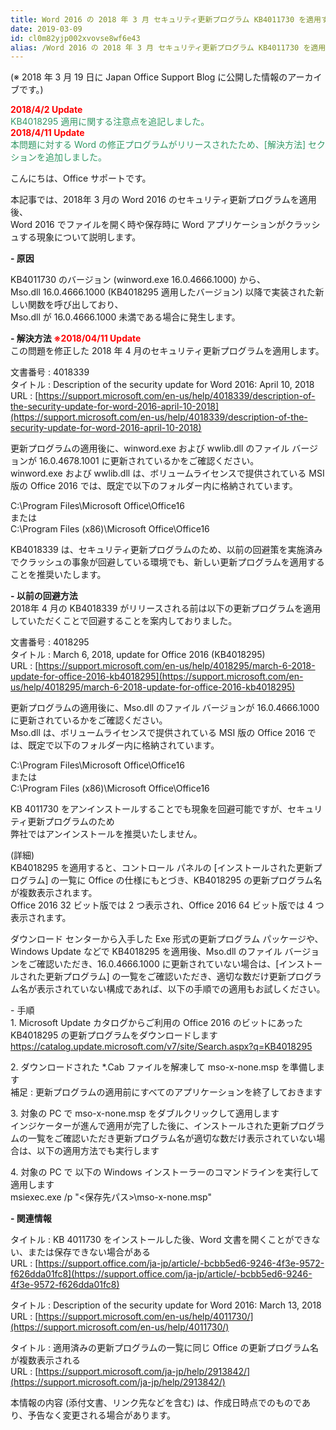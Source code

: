 ```yaml
---
title: Word 2016 の 2018 年 3 月 セキュリティ更新プログラム KB4011730 を適用すると、ファイルを開くまたは保存時にクラッシュする
date: 2019-03-09
id: cl0m82yjp002xvovse8wf6e43
alias: /Word 2016 の 2018 年 3 月 セキュリティ更新プログラム KB4011730 を適用すると、ファイルを開くまたは保存時にクラッシュする/
---
```


(※ 2018 年 3 月 19 日に Japan Office Support Blog に公開した情報のアーカイブです。)

<span style="color:#ff0000">**2018/4/2 Update**</span>  
<span style="color:#339966">KB4018295 適用に関する注意点を追記しました。</span>  
<span style="color:#ff0000">**2018/4/11 Update**</span>  
<span style="color:#339966">本問題に対する Word の修正プログラムがリリースされたため、\[解決方法\] セクションを追加しました。</span>  

こんにちは、Office サポートです。

本記事では、2018年 3 月の Word 2016 のセキュリティ更新プログラムを適用後、  
Word 2016 でファイルを開く時や保存時に Word アプリケーションがクラッシュする現象について説明します。

  

**\- 原因**  
  
KB4011730 のバージョン (winword.exe 16.0.4666.1000) から、  
Mso.dll 16.0.4666.1000 (KB4018295 適用したバージョン) 以降で実装された新しい関数を呼び出しており、  
Mso.dll が 16.0.4666.1000 未満である場合に発生します。

  

  

**\- 解決方法 <span style="color:#ff0000">※2018/04/11 Update**</span>  
この問題を修正した 2018 年 4 月のセキュリティ更新プログラムを適用します。  

文書番号 : 4018339  
タイトル : Description of the security update for Word 2016: April 10, 2018  
URL : [https://support.microsoft.com/en-us/help/4018339/description-of-the-security-update-for-word-2016-april-10-2018](https://support.microsoft.com/en-us/help/4018339/description-of-the-security-update-for-word-2016-april-10-2018)

  

更新プログラムの適用後に、winword.exe および wwlib.dll のファイル バージョンが 16.0.4678.1001 に更新されているかをご確認ください。  
winword.exe および wwlib.dll は、ボリュームライセンスで提供されている MSI 版の Office 2016 では、既定で以下のフォルダー内に格納されています。  

C:\\Program Files\\Microsoft Office\\Office16  
または  
C:\\Program Files (x86)\\Microsoft Office\\Office16

  

KB4018339 は、セキュリティ更新プログラムのため、以前の回避策を実施済みでクラッシュの事象が回避している環境でも、新しい更新プログラムを適用することを推奨いたします。  

  

**\- 以前の回避方法**  
2018年 4 月の KB4018339 がリリースされる前は以下の更新プログラムを適用していただくことで回避することを案内しておりました。  

文書番号 : 4018295  
タイトル : March 6, 2018, update for Office 2016 (KB4018295)  
URL : [https://support.microsoft.com/en-us/help/4018295/march-6-2018-update-for-office-2016-kb4018295](https://support.microsoft.com/en-us/help/4018295/march-6-2018-update-for-office-2016-kb4018295)

  

更新プログラムの適用後に、Mso.dll のファイル バージョンが 16.0.4666.1000 に更新されているかをご確認ください。  
Mso.dll は、ボリュームライセンスで提供されている MSI 版の Office 2016 では、既定で以下のフォルダー内に格納されています。

  

C:\\Program Files\\Microsoft Office\\Office16  
または  
C:\\Program Files (x86)\\Microsoft Office\\Office16

  

KB 4011730 をアンインストールすることでも現象を回避可能ですが、セキュリティ更新プログラムのため  
弊社ではアンインストールを推奨いたしません。  

(詳細)  
KB4018295 を適用すると、コントロール パネルの \[インストールされた更新プログラム\] の一覧に Office の仕様にもとづき、KB4018295 の更新プログラム名が複数表示されます。  
Office 2016 32 ビット版では 2 つ表示され、Office 2016 64 ビット版では 4 つ表示されます。  
  
ダウンロード センターから入手した Exe 形式の更新プログラム パッケージや、Windows Update などで KB4018295 を適用後、Mso.dll のファイル バージョンをご確認いただき、16.0.4666.1000 に更新されていない場合は、\[インストールされた更新プログラム\] の一覧をご確認いただき、適切な数だけ更新プログラム名が表示されていない構成であれば、以下の手順での適用もお試しください。

  

\- 手順  
1\. Microsoft Update カタログからご利用の Office 2016 のビットにあった KB4018295 の更新プログラムをダウンロードします  
[https://catalog.update.microsoft.com/v7/site/Search.aspx?q=KB4018295  
](https://catalog.update.microsoft.com/v7/site/Search.aspx?q=KB4018295)

2\. ダウンロードされた \*.Cab ファイルを解凍して mso-x-none.msp を準備します  
補足 : 更新プログラムの適用前にすべてのアプリケーションを終了しておきます  

3\. 対象の PC で mso-x-none.msp をダブルクリックして適用します  
インジケーターが進んで適用が完了した後に、インストールされた更新プログラムの一覧をご確認いただき更新プログラム名が適切な数だけ表示されていない場合は、以下の適用方法でも実行します  

4\. 対象の PC で 以下の Windows インストーラーのコマンドラインを実行して適用します  
msiexec.exe /p "<保存先パス>\\mso-x-none.msp"  

  

**\- 関連情報**  
  
タイトル : KB 4011730 をインストールした後、Word 文書を開くことができない、または保存できない場合がある  
URL : [https://support.office.com/ja-jp/article/-bcbb5ed6-9246-4f3e-9572-f626dda01fc8](https://support.office.com/ja-jp/article/-bcbb5ed6-9246-4f3e-9572-f626dda01fc8)

  

タイトル : Description of the security update for Word 2016: March 13, 2018  
URL : [https://support.microsoft.com/en-us/help/4011730/](https://support.microsoft.com/en-us/help/4011730/)

  

タイトル : 適用済みの更新プログラムの一覧に同じ Office の更新プログラム名が複数表示される  
URL : [https://support.microsoft.com/ja-jp/help/2913842/](https://support.microsoft.com/ja-jp/help/2913842/)

  
  

本情報の内容 (添付文書、リンク先などを含む) は、作成日時点でのものであり、予告なく変更される場合があります。